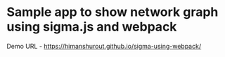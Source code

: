 # Sample app to show network graph using sigma.js and webpack

Demo URL - https://himanshurout.github.io/sigma-using-webpack/
